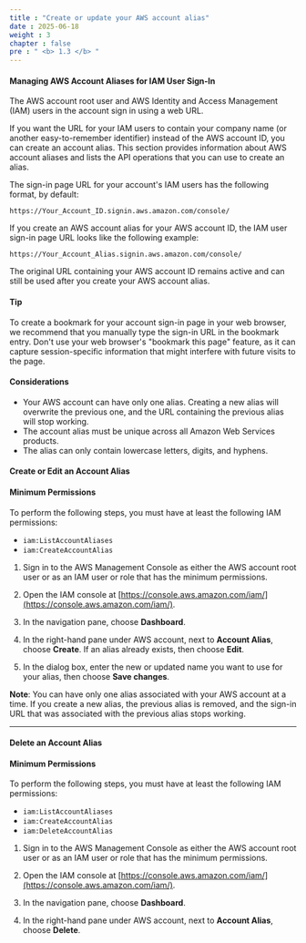 ```yaml
---
title : "Create or update your AWS account alias"
date : 2025-06-18
weight : 3
chapter : false
pre : " <b> 1.3 </b> "
---
```


####  Managing AWS Account Aliases for IAM User Sign-In

The AWS account root user and AWS Identity and Access Management (IAM) users in the account sign in using a web URL.

If you want the URL for your IAM users to contain your company name (or another easy-to-remember identifier) instead of the AWS account ID, you can create an account alias. This section provides information about AWS account aliases and lists the API operations that you can use to create an alias.

The sign-in page URL for your account's IAM users has the following format, by default:

```
https://Your_Account_ID.signin.aws.amazon.com/console/
```


If you create an AWS account alias for your AWS account ID, the IAM user sign-in page URL looks like the following example:

```
https://Your_Account_Alias.signin.aws.amazon.com/console/
```


The original URL containing your AWS account ID remains active and can still be used after you create your AWS account alias.

#### Tip
To create a bookmark for your account sign-in page in your web browser, we recommend that you manually type the sign-in URL in the bookmark entry. Don't use your web browser's "bookmark this page" feature, as it can capture session-specific information that might interfere with future visits to the page.

#### Considerations
- Your AWS account can have only one alias. Creating a new alias will overwrite the previous one, and the URL containing the previous alias will stop working.
- The account alias must be unique across all Amazon Web Services products.
- The alias can only contain lowercase letters, digits, and hyphens.

#### Create or Edit an Account Alias

#### Minimum Permissions
To perform the following steps, you must have at least the following IAM permissions:

- `iam:ListAccountAliases`
- `iam:CreateAccountAlias`

1. Sign in to the AWS Management Console as either the AWS account root user or as an IAM user or role that has the minimum permissions.

2. Open the IAM console at [https://console.aws.amazon.com/iam/](https://console.aws.amazon.com/iam/).

3. In the navigation pane, choose **Dashboard**.

4. In the right-hand pane under AWS account, next to **Account Alias**, choose **Create**. If an alias already exists, then choose **Edit**.

5. In the dialog box, enter the new or updated name you want to use for your alias, then choose **Save changes**.

**Note**: You can have only one alias associated with your AWS account at a time. If you create a new alias, the previous alias is removed, and the sign-in URL that was associated with the previous alias stops working.

---

#### Delete an Account Alias

#### Minimum Permissions
To perform the following steps, you must have at least the following IAM permissions:

- `iam:ListAccountAliases`
- `iam:CreateAccountAlias`
- `iam:DeleteAccountAlias`

1. Sign in to the AWS Management Console as either the AWS account root user or as an IAM user or role that has the minimum permissions.

2. Open the IAM console at [https://console.aws.amazon.com/iam/](https://console.aws.amazon.com/iam/).

3. In the navigation pane, choose **Dashboard**.

4. In the right-hand pane under AWS account, next to **Account Alias**, choose **Delete**.
